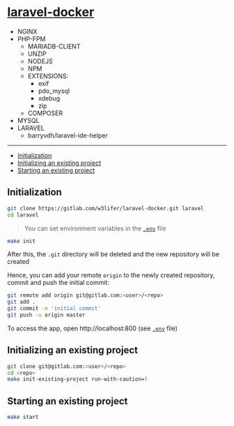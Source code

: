 # [laravel-docker](https://github.com/w3roman/laravel-docker)

- NGINX
- PHP-FPM
  - MARIADB-CLIENT
  - UNZIP
  - NODEJS
  - NPM
  - EXTENSIONS:
    - exif
    - pdo_mysql
    - xdebug
    - zip
  - COMPOSER
- MYSQL
- LARAVEL
  - barryvdh/laravel-ide-helper

---

- [Initialization](#initialization)
- [Initializing an existing project](#initializing-an-existing-project)
- [Starting an existing project](#starting-an-existing-project)

## Initialization

``` sh
git clone https://gitlab.com/w3lifer/laravel-docker.git laravel
cd laravel
```

> You can set environment variables in the [`.env`](.env) file

``` sh
make init
```

After this, the `.git` directory will be deleted and the new repository will be created

Hence, you can add your remote `origin` to the newly created repository, commit and push the initial commit:

``` sh
git remote add origin git@gitlab.com:<user>/<repo>
git add .
git commit -m 'initial commit'
git push -u origin master
```

To access the app, open http://localhost:800 (see [`.env`](.env) file)

## Initializing an existing project

``` sh
git clone git@gitlab.com:<user>/<repo>
cd <repo>
make init-existing-project run-with-caution=!
```

## Starting an existing project

``` sh
make start
```
